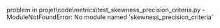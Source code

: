 problem in projet\code\metrics\test_skewness_precision_criteria.py - ModuleNotFoundError: No module named 'skewness_precision_criteria'

